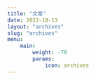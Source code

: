 ```yaml
---
title: "文章"
date: 2022-10-13
layout: "archives"
slug: "archives"
menu:
    main:
        weight: -70
        params: 
            icon: archives
---
```

